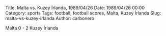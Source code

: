 Title: Malta vs. Kuzey İrlanda, 1989/04/26
Date: 1989/04/26 00:00
Category: sports
Tags: football, football scores, Malta, Kuzey İrlanda
Slug: malta-vs-kuzey-irlanda
Author: carbonero


Malta 0 - 2 Kuzey İrlanda
